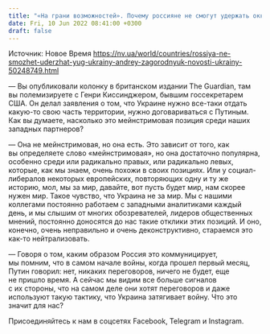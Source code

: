 ```yaml
---
title: "«На грани возможностей». Почему россияне не смогут удержать оккупированный юг Украины — Загороднюк"
date: Fri, 10 Jun 2022 08:41:00 +0300
draft: false
---
```

Источник: Новое Время https://nv.ua/world/countries/rossiya-ne-smozhet-uderzhat-yug-ukrainy-andrey-zagorodnyuk-novosti-ukrainy-50248749.html


— Вы опубликовали колонку в британском издании The Guardian, там вы полемизируете с Генри Киссинджером, бывшим госсекретарем США. Он делал заявления о том, что Украине нужно все-таки отдать какую-то свою часть территории, нужно договариваться с Путиным. Как вы думаете, насколько это мейнстримовая позиция среди наших западных партнеров?

— Она не мейнстримовая, но она есть. Это зависит от того, как вы определяете слово «мейнстримовая», но она достаточно популярна, особенно среди или радикально правых, или радикально левых, которые, как мы знаем, очень похожи в своих позициях. Или у социал-либералов некоторых европейских, повторяющих одну и ту же историю, мол, мы за мир, давайте, вот пусть будет мир, нам скорее нужен мир. Такое чувство, что Украина не за мир. Мы с нашими коллегами постоянно работаем с западными аналитиками каждый день, и мы слышим от многих обозревателей, лидеров общественных мнений, постоянно доносятся до нас такие отклики этих позиций. И оно, конечно, очень неправильно и очень деконструктивно, стараемся это как-то нейтрализовать.

— Говоря о том, каким образом Россия это коммуницирует, мы помним, что в самом начале войны, когда прошел первый месяц, Путин говорил: нет, никаких переговоров, ничего не будет, еще не пришло время. А сейчас мы видим все больше сигналов с их стороны, что на самом деле они хотят переговоров и даже используют такую тактику, что Украина затягивает войну. Что это значит для нас?

Присоединяйтесь к нам в соцсетях Facebook, Telegram и Instagram.
